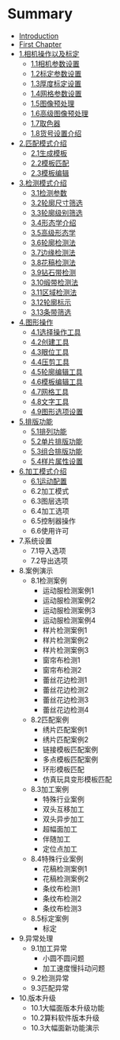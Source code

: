 # Summary

* [Introduction](README.md)
* [First Chapter](chapter1.md)
* [1.相机操作以及标定](1xiang-ji-cao-zuo-yi-ji-biao-ding.md)
  * [1.1相机参数设置](1xiang-ji-cao-zuo-yi-ji-biao-ding/11xiang-ji-can-shu-she-zhi.md)
  * [1.2标定参数设置](1xiang-ji-cao-zuo-yi-ji-biao-ding/12biao-ding-can-shu-she-zhi.md)
  * [1.3厚度标定设置](1xiang-ji-cao-zuo-yi-ji-biao-ding/13hou-du-biao-ding-she-zhi.md)
  * [1.4网格参数设置](1xiang-ji-cao-zuo-yi-ji-biao-ding/14wang-ge-can-shu-she-zhi.md)
  * [1.5图像预处理](1xiang-ji-cao-zuo-yi-ji-biao-ding/15tu-xiang-yu-chu-li.md)
  * [1.6高级图像预处理](1xiang-ji-cao-zuo-yi-ji-biao-ding/16gao-ji-tu-xiang-yu-chu-li.md)
  * [1.7取色器](1xiang-ji-cao-zuo-yi-ji-biao-ding/17qu-se-qi.md)
  * [1.8货号设置介绍](1xiang-ji-cao-zuo-yi-ji-biao-ding/18huo-hao-she-zhi-jie-shao.md)
* [2.匹配模式介绍](2huo-hao-she-zhi-jie-shao.md)
  * [2.1生成模板](2huo-hao-she-zhi-jie-shao/21sheng-cheng-mo-ban.md)
  * [2.2模板匹配](2huo-hao-she-zhi-jie-shao/22mo-ban-pi-pei.md)
  * [2.3模板编辑](2huo-hao-she-zhi-jie-shao/23mo-ban-bian-ji.md)
* [3.检测模式介绍](4jian-ce-mo-shi-jie-shao.md)
  * [3.1检测参数](4jian-ce-mo-shi-jie-shao/31jian-ce-can-shu.md)
  * [3.2轮廓尺寸筛选](4jian-ce-mo-shi-jie-shao/32lun-kuo-chi-cun-shai-xuan.md)
  * [3.3轮廓级别筛选](4jian-ce-mo-shi-jie-shao/33lun-kuo-ji-bie-shai-xuan.md)
  * [3.4形态学介绍](4jian-ce-mo-shi-jie-shao/34xing-tai-xue-jie-shao.md)
  * [3.5高级形态学](4jian-ce-mo-shi-jie-shao/35gao-ji-xing-tai-xue.md)
  * [3.6轮廓检测法](4jian-ce-mo-shi-jie-shao/36lun-kuo-jian-ce-fa.md)
  * [3.7边缘检测法](4jian-ce-mo-shi-jie-shao/37bian-yuan-jian-ce-fa.md)
  * [3.8花稿检测法](4jian-ce-mo-shi-jie-shao/38hua-gao-jian-ce-fa.md)
  * [3.9钻石带检测](4jian-ce-mo-shi-jie-shao/39zuan-shi-dai-jian-ce.md)
  * [3.10缎带检测法](4jian-ce-mo-shi-jie-shao/310duan-dai-jian-ce-fa.md)
  * [3.11区域检测法](4jian-ce-mo-shi-jie-shao/311qu-yu-jian-ce-fa.md)
  * [3.12轮廓标示](4jian-ce-mo-shi-jie-shao/312lun-kuo-biao-shi.md)
  * [3.13条带筛选](4jian-ce-mo-shi-jie-shao/313tiao-dai-shai-xuan.md)
* [4.图形操作](5tu-xing-cao-zuo.md)
  * [4.1选择操作工具](5tu-xing-cao-zuo/41xuan-ze-cao-zuo-gong-ju.md)
  * [4.2创建工具](5tu-xing-cao-zuo/42chuang-jian-gong-ju.md)
  * [4.3眼位工具](5tu-xing-cao-zuo/43yan-wei-gong-ju.md)
  * [4.4压剪工具](5tu-xing-cao-zuo/44ya-jian-gong-ju.md)
  * [4.5轮廓编辑工具](5tu-xing-cao-zuo/45lun-kuo-bian-ji-gong-ju.md)
  * [4.6模板编辑工具](5tu-xing-cao-zuo/46mo-ban-bian-ji-gong-ju.md)
  * [4.7网格工具](5tu-xing-cao-zuo/47wang-ge-gong-ju.md)
  * [4.8文字工具](5tu-xing-cao-zuo/48wen-zi-gong-ju.md)
  * [4.9图形选项设置](5tu-xing-cao-zuo/49tu-xing-xuan-xiang-she-zhi.md)
* [5.排版功能](6pai-ban-gong-neng.md)
  * [5.1排列功能](6pai-ban-gong-neng/51pai-lie-gong-neng.md)
  * [5.2单片排版功能](6pai-ban-gong-neng/52dan-pian-pai-lie-gong-neng.md)
  * [5.3组合排版功能](6pai-ban-gong-neng/53zu-he-pai-ban-gong-neng.md)
  * [5.4样片属性设置](6pai-ban-gong-neng/54yang-pian-shu-xing-she-zhi.md)
* [6.加工模式介绍](7jia-gong-mo-shi-jie-shao.md)
  * [6.1运动配置](7jia-gong-mo-shi-jie-shao/61yun-dong-pei-zhi.md)
  * 6.2加工模式
  * 6.3图层选项
  * 6.4加工选项
  * 6.5控制器操作
  * 6.6使用许可
* 7.系统设置
  * 7.1导入选项
  * 7.2导出选项
* 8.案例演示
  * 8.1检测案例
    * 运动服检测案例1
    * 运动服检测案例2
    * 运动服检测案例3
    * 运动服检测案例4
    * 样片检测案例1
    * 样片检测案例2
    * 样片检测案例3
    * 窗帘布检测1
    * 窗帘布检测2
    * 蕾丝花边检测1
    * 蕾丝花边检测2
    * 蕾丝花边检测3
    * 蕾丝花边检测4
  * 8.2匹配案例
    * 绣片匹配案例1
    * 绣片匹配案例2
    * 链接模板匹配案例
    * 多点模板匹配案例
    * 环形模板匹配
    * 仿真玩具变形模板匹配
  * 8.3加工案例
    * 特殊行业案例
    * 双头互移加工
    * 双头异步加工
    * 超幅面加工
    * 伴随加工
    * 定位点加工
  * 8.4特殊行业案例
    * 花稿检测案例1
    * 花稿检测案例2
    * 条纹布检测1
    * 条纹布检测2
    * 条纹布检测3
  * 8.5标定案例
    * 标定
* 9.异常处理
  * 9.1加工异常
    * 小圆不圆问题
    * 加工速度慢抖动问题
  * 9.2检测异常
  * 9.3匹配异常
* 10.版本升级
  * 10.1大幅面版本升级功能
  * 10.2算料软件版本升级
  * 10.3大幅面新功能演示

